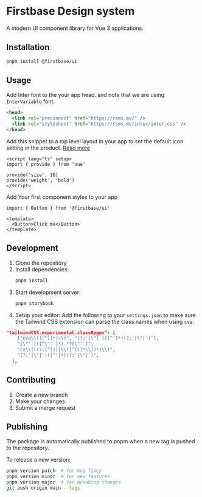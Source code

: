 # Firstbase Design system

A modern UI component library for Vue 3 applications.

## Installation

```bash
pnpm install @firstbase/ui
```

## Usage

Add Inter font to the your app head. and note that we are using `InterVariable` font.

```html
<head>
  <link rel="preconnect" href="https://rsms.me/" />
  <link rel="stylesheet" href="https://rsms.me/inter/inter.css" />
</head>
```

Add this snippet to a top level layout in your app to set the default icon setting in the product. [Read more](https://github.com/PhosphorIcons/Phosphor-Vue)

```vue
<script lang="ts" setup>
import { provide } from 'vue'

provide('size', 16)
provide('weight', 'bold')
</script>
```

Add Your first component styles to your app

```vue
import { Button } from '@firstbase/ui'

<template>
  <Button>Click me</Button>
</template>
```

## Development

1. Clone the repository
2. Install dependencies:
   ```bash
   pnpm install
   ```
3. Start development server:
   ```bash
   pnpm storybook
   ```
4. Setup your editor:
   Add the following to your `settings.json` to make sure the Tailwind CSS extension can parse the class names when using `cva`:

```json
"tailwindCSS.experimental.classRegex": [
    ["cva\\(([^)]*)\\)", "(?:'|\"|`)([^']*)(?:'|\"|`)"],
    "[\"'`]([^\"'`]*).*?[\"'`]",
    "cx\\(((?:[^()]|\\([^()]*\\))*)\\)",
    "(?:'|\"|`)([^']*)(?:'|\"|`)",
  ],
```

## Contributing

1. Create a new branch
2. Make your changes
3. Submit a merge request

## Publishing

The package is automatically published to pnpm when a new tag is pushed to the repository.

To release a new version:

```bash
pnpm version patch  # for bug fixes
pnpm version minor  # for new features
pnpm version major  # for breaking changes
git push origin main --tags
```
